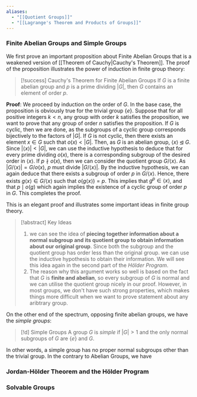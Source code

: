 ```yaml
---
aliases:
  - "[[Quotient Groups]]"
  - "[[Lagrange's Theorem and Products of Groups]]"
---
```

### Finite Abelian Groups and Simple Groups

We first prove an important proposition about Finite Abelian Groups that is a weakened version of [[Theorem of Cauchy|Cauchy's Theorem]]. The proof of the proposition illustrates the power of induction in finite group theory: 

>[!success] Cauchy's Theorem for Finite Abelian Groups
>If $G$ is a finite abelian group and $p$ is a prime dividing $|G|$, then $G$ contains an element of order $p$. 

**Proof**: We proceed by induction on the order of $G$. In the base case, the proposition is obviously true for the trivial group $\{e\}$. Suppose that for all positive integers $k < n$, any group with order $k$ satisfies the proposition, we want to prove that any group of order $n$ satisfies the proposition. If $G$ is cyclic, then we are done, as the subgroups of a cyclic group corresponds bijectively to the factors of $|G|$. If $G$ is not cyclic, then there exists an element $x \in G$ such that $o(x) < |G|$. Then, as $G$ is an abelian group, $\langle x \rangle \unlhd G$. Since $|\langle x \rangle| < |G|$, we can use the inductive hypothesis to deduce that for every prime dividing $o(x)$, there is a corresponding subgroup of the desired order in $\langle x \rangle$. If $p \nmid o(x)$, then we can consider the quotient group $G / \langle x \rangle$. As $|G / \langle x \rangle| = G / o(x)$, $p$ must divide $|G / \langle x \rangle|$. By the inductive hypothesis, we can again deduce that there exists a subgroup of order $p$ in $G/\langle x \rangle$. Hence, there exists $g\langle x\rangle \in G / \langle x \rangle$ such that $o(g\langle x \rangle) = p$. This implies that $g^p \in \langle x \rangle$, and that $p \mid o(g)$ which again implies the existence of a cyclic group of order $p$ in $G$. This completes the proof. 

This is an elegant proof and illustrates some important ideas in finite group theory. 

>[!abstract] Key Ideas
>1. we can see the idea of **piecing together information about a normal subgroup and its quotient group to obtain information about our original group**. Since both the subgroup and the quotient group has order less than the original group. we can use the inductive hypothesis to obtain their information. We will see this idea again in the second part of the *Hölder Program*. 
>2. The reason why this argument works so well is based on the fact that $G$ is **finite and abelian**, so every subgroup of $G$ is normal and we can utilise the quotient group nicely in our proof. However, in most groups, we don't have such strong properties, which makes things more difficult when we want to prove statement about any aribtrary group. 

On the other end of the spectrum, opposing finite abelian groups, we have the *simple groups*: 

>[!d] Simple Groups
>A group $G$ is *simple* if $|G| > 1$ and the only normal subgroups of $G$ are $\{e\}$ and $G$. 

In other words, a simple group has no proper normal subgroups other than the trivial group. In the contrary to Abelian Groups, we have 

### Jordan-Hölder Theorem and the Hölder Program

### Solvable Groups